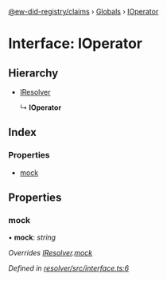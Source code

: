 [@ew-did-registry/claims](../README.md) › [Globals](../globals.md) › [IOperator](ioperator.md)

# Interface: IOperator

## Hierarchy

* [IResolver](iresolver.md)

  ↳ **IOperator**

## Index

### Properties

* [mock](ioperator.md#mock)

## Properties

###  mock

• **mock**: *string*

*Overrides [IResolver](iresolver.md).[mock](iresolver.md#mock)*

*Defined in [resolver/src/interface.ts:6](https://github.com/energywebfoundation/ew-did-registry/blob/b56724d/packages/resolver/src/interface.ts#L6)*
